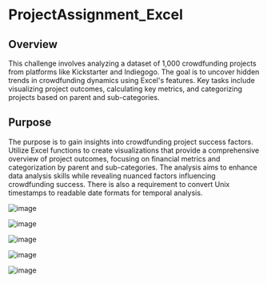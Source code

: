 # ProjectAssignment_Excel

## Overview
This challenge involves analyzing a dataset of 1,000 crowdfunding projects from platforms like Kickstarter and Indiegogo. The goal is to uncover hidden trends in crowdfunding dynamics using Excel's features. Key tasks include visualizing project outcomes, calculating key metrics, and categorizing projects based on parent and sub-categories.

## Purpose
The purpose is to gain insights into crowdfunding project success factors. Utilize Excel functions to create visualizations that provide a comprehensive overview of project outcomes, focusing on financial metrics and categorization by parent and sub-categories. The analysis aims to enhance data analysis skills while revealing nuanced factors influencing crowdfunding success. There is also a requirement to convert Unix timestamps to readable date formats for temporal analysis.

![image](https://github.com/Ani2587/ProjectAssignment_Excel/assets/17106097/ff2c48aa-44c5-424c-aeb7-e4a798144e4c)

![image](https://github.com/Ani2587/ProjectAssignment_Excel/assets/17106097/d028505b-48e3-4a9d-b77b-bea912798119)

![image](https://github.com/Ani2587/ProjectAssignment_Excel/assets/17106097/0a2548bb-bc6f-4486-aed1-11e06d1df636)

![image](https://github.com/Ani2587/ProjectAssignment_Excel/assets/17106097/c0ab81b5-89b1-4b23-bdda-94d33c1e01ee)

![image](https://github.com/Ani2587/ProjectAssignment_Excel/assets/17106097/de615526-cdad-4ed1-bcd0-a5ff62bb54e5)


